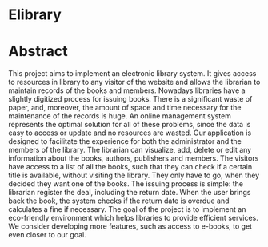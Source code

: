 # Elibrary
# Abstract
This project aims to implement an electronic library system. It gives access to resources in library
to any visitor of the website and allows the librarian to maintain records of the books and members.
Nowadays libraries have a slightly digitized process for issuing books. There is a significant waste of
paper, and, moreover, the amount of space and time necessary for the maintenance of the records is
huge. An online management system represents the optimal solution for all of these problems, since
the data is easy to access or update and no resources are wasted.
Our application is designed to facilitate the experience for both the administrator and the members of
the library. The librarian can visualize, add, delete or edit any information about the books, authors,
publishers and members. The visitors have access to a list of all the books, such that they can check
if a certain title is available, without visiting the library. They only have to go, when they decided
they want one of the books. The issuing process is simple: the librarian register the deal, including
the return date. When the user brings back the book, the system checks if the return date is overdue
and calculates a fine if necessary.
The goal of the project is to implement an eco-friendly environment which helps libraries to provide
efficient services. We consider developing more features, such as access to e-books, to get even closer
to our goal.
